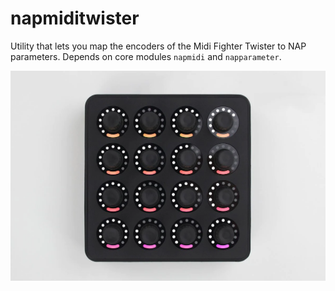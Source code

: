 # napmiditwister
Utility that lets you map the encoders of the Midi Fighter Twister to NAP parameters. Depends on core modules `napmidi` and `napparameter`.

![](midifightertwister.webp)
